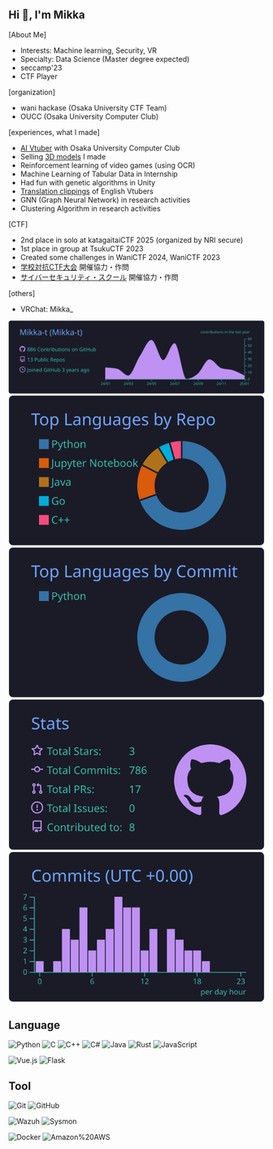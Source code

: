 ## Hi 👋, I'm Mikka

[About Me]
- Interests: Machine learning, Security, VR
- Specialty: Data Science (Master degree expected)
- seccamp'23
- CTF Player

[organization]
- wani hackase (Osaka University CTF Team)
- OUCC (Osaka University Computer Club)


[experiences, what I made]
- [AI Vtuber](https://www.youtube.com/@%E5%A4%A7%E9%98%AA%E5%A4%A7%E5%AD%A6%E3%82%B3%E3%83%B3%E3%83%94%E3%83%A5%E3%83%BC%E3%82%BF%E3%82%AF%E3%83%A9%E3%83%96-c2b/streams) with Osaka University Computer Club
- Selling [3D models](https://mikka3d.booth.pm/) I made
- Reinforcement learning of video games (using OCR)
- Machine Learning of Tabular Data in Internship
- Had fun with genetic algorithms in Unity
- [Translation clippings](https://www.nicovideo.jp/user/38989549/video) of English Vtubers
- GNN (Graph Neural Network) in research activities
- Clustering Algorithm in research activities

[CTF]
- 2nd place in solo at katagaitaiCTF 2025 (organized by NRI secure)
- 1st place in group at TsukuCTF 2023
- Created some challenges in WaniCTF 2024, WaniCTF 2023
- [学校対抗CTF大会](https://west-sec.com/vs) 開催協力・作問
- [サイバーセキュリティ・スクール](https://www.soumu.go.jp/soutsu/kinki/01sotsu07_01001963.html) 開催協力・作問

[others]
- VRChat: Mikka_

[![](https://raw.githubusercontent.com/Mikka-t/my_profile/master/profile-summary-card-output/tokyonight/0-profile-details.svg)](https://github.com/vn7n24fzkq/github-profile-summary-cards)
[![](https://raw.githubusercontent.com/Mikka-t/my_profile/master/profile-summary-card-output/tokyonight/1-repos-per-language.svg)](https://github.com/vn7n24fzkq/github-profile-summary-cards) [![](https://raw.githubusercontent.com/Mikka-t/my_profile/master/profile-summary-card-output/tokyonight/2-most-commit-language.svg)](https://github.com/vn7n24fzkq/github-profile-summary-cards)
[![](https://raw.githubusercontent.com/Mikka-t/my_profile/master/profile-summary-card-output/tokyonight/3-stats.svg)](https://github.com/vn7n24fzkq/github-profile-summary-cards) [![](https://raw.githubusercontent.com/Mikka-t/my_profile/master/profile-summary-card-output/tokyonight/4-productive-time.svg)](https://github.com/vn7n24fzkq/github-profile-summary-cards)

<!--<img src="https://atcoder-stats-git-main-akmhmgc.vercel.app/api?username=Mikka" width="500">-->

## Language

![Python](https://img.shields.io/badge/-Python-black?logo=Python)
![C](https://img.shields.io/badge/-C-black?logo=C)
![C++](https://img.shields.io/badge/-C++-black?logo=C%2B%2B)
![C#](https://img.shields.io/badge/-C%23-black?logo=Csharp)
![Java](https://img.shields.io/badge/-Java-black?logo=Java)
![Rust](https://img.shields.io/badge/-Rust-black?logo=Rust)
![JavaScript](https://img.shields.io/badge/-JavaScript-black?logo=JavaScript)

![Vue.js](https://img.shields.io/badge/-Vue.js-black?logo=Vue.js)
![Flask](https://img.shields.io/badge/-Flask-000000.svg?logo=flask)

## Tool

![Git](https://img.shields.io/badge/-Git-black?logo=Git)
![GitHub](https://img.shields.io/badge/-GitHub-black?logo=GitHub)

![Wazuh](https://img.shields.io/badge/wazuh-black)
![Sysmon](https://img.shields.io/badge/sysmon-black)

![Docker](https://img.shields.io/badge/-Docker-black?logo=Docker)
![Amazon%20AWS](https://img.shields.io/badge/Amazon%20AWS-black?logo=Amazon%20AWS)

<!--
**Mikka-t/Mikka-t** is a ✨ _special_ ✨ repository because its `README.md` (this file) appears on your GitHub profile.

Here are some ideas to get you started:

- 🔭 I’m currently working on ...
- 🌱 I’m currently learning ...
- 👯 I’m looking to collaborate on ...
- 🤔 I’m looking for help with ...
- 💬 Ask me about ...
- 📫 How to reach me: ...
- 😄 Pronouns: ...
- ⚡ Fun fact: ...
-->

